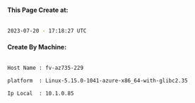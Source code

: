 
   
#### This Page Create at:

```bash

2023-07-20 - 17:18:27 UTC

```

#### Create By Machine:

```bash

Host Name : fv-az735-229

platform  : Linux-5.15.0-1041-azure-x86_64-with-glibc2.35

Ip Local  : 10.1.0.85

```

